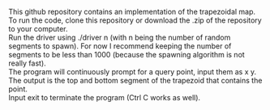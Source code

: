 This github repository contains an implementation of the trapezoidal map.    
To run the code, clone this repository or download the .zip of the repository to your computer.    
Run the driver using ./driver n (with n being the number of random segments to spawn). For now I recommend keeping the number of segments to be less than 1000 (because the spawning algorithm is not really fast).    
The program will continuously prompt for a query point, input them as x y. The output is the top and bottom segment of the trapezoid that contains the point.    
Input exit to terminate the program (Ctrl C works as well).

